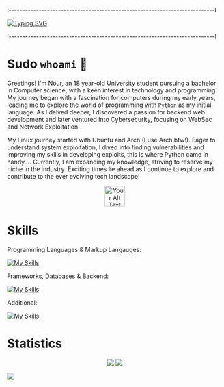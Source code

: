 l---------------------------------------------------------------------------l

[![Typing SVG](https://readme-typing-svg.demolab.com?font=Fira+Code&pause=1000&color=56F7A2&random=false&width=435&lines=CyberSecurity+%26+Full+Stack+Web++Dev.;Penetration+Testing.;VoltSec+CTF)](https://git.io/typing-svg)

l---------------------------------------------------------------------------l

# Sudo `whoami` 👋
Greetings! I'm Nour, an 18 year-old University student pursuing a bachelor in Computer science, with a keen interest in technology and programming. My journey began with a fascination for computers during my early years, leading me to explore the world of programming with `Python` as my initial language. As I delved deeper, I discovered a passion for backend web development and later ventured into Cybersecurity, focusing on WebSec and Network Exploitation.

My Linux journey started with Ubuntu and Arch (I use Arch btw!). Eager to understand system exploitation, I dived into finding vulnerabilities and improving my skills in developing exploits, this is where Python came in handy.... Currently, I am expanding my knowledge, striving to reserve my niche in the industry. Exciting times lie ahead as I continue to explore and contribute to the ever evolving tech landscape!



<p align="center">
  <img src="https://miro.medium.com/v2/resize:fill:96:96/1*pXJsGkCMCAnf-5xOjZYx4w.gif" alt="Your Alt Text" width="48" height="48">
</p>

# Skills
Programming Languages & Markup Langauges: 

[![My Skills](https://skillicons.dev/icons?i=python,cpp,bash,ts,js,html,css,scss)](https://skillicons.dev)

Frameworks, Databases & Backend:

[![My Skills](https://skillicons.dev/icons?i=nodejs,react,next,express,firebase,mongodb)](https://skillicons.dev)


Additional:

[![My Skills](https://skillicons.dev/icons?i=docker,git,linux,arduino,cpp,cloudflare,powershell,raspberrypi,vite)](https://skillicons.dev)

# Statistics
<p align="center">
  <img src="https://github-readme-stats.vercel.app/api?username=sytaxus&show_icons=true&theme=tokyonight" />
  <img src="https://github-readme-stats.vercel.app/api/top-langs/?username=sytaxus&hide_progress=true" />
</p>


![](https://komarev.com/ghpvc/?username=sytaxus&color=grey)
